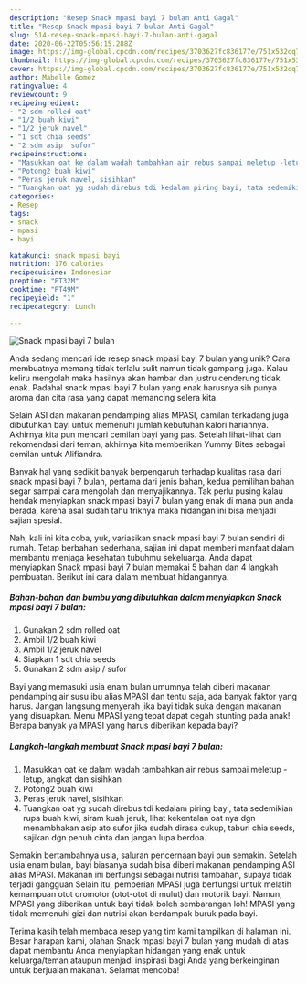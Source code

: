 ```yaml
---
description: "Resep Snack mpasi bayi 7 bulan Anti Gagal"
title: "Resep Snack mpasi bayi 7 bulan Anti Gagal"
slug: 514-resep-snack-mpasi-bayi-7-bulan-anti-gagal
date: 2020-06-22T05:56:15.288Z
image: https://img-global.cpcdn.com/recipes/3703627fc836177e/751x532cq70/snack-mpasi-bayi-7-bulan-foto-resep-utama.jpg
thumbnail: https://img-global.cpcdn.com/recipes/3703627fc836177e/751x532cq70/snack-mpasi-bayi-7-bulan-foto-resep-utama.jpg
cover: https://img-global.cpcdn.com/recipes/3703627fc836177e/751x532cq70/snack-mpasi-bayi-7-bulan-foto-resep-utama.jpg
author: Mabelle Gomez
ratingvalue: 4
reviewcount: 9
recipeingredient:
- "2 sdm rolled oat"
- "1/2 buah kiwi"
- "1/2 jeruk navel"
- "1 sdt chia seeds"
- "2 sdm asip  sufor"
recipeinstructions:
- "Masukkan oat ke dalam wadah tambahkan air rebus sampai meletup -letup, angkat dan sisihkan"
- "Potong2 buah kiwi"
- "Peras jeruk navel, sisihkan"
- "Tuangkan oat yg sudah direbus tdi kedalam piring bayi, tata sedemikian rupa buah kiwi, siram kuah jeruk, lihat kekentalan oat nya dgn menambhakan asip ato sufor jika sudah dirasa cukup, taburi chia seeds, sajikan dgn penuh cinta dan jangan lupa berdoa."
categories:
- Resep
tags:
- snack
- mpasi
- bayi

katakunci: snack mpasi bayi 
nutrition: 176 calories
recipecuisine: Indonesian
preptime: "PT32M"
cooktime: "PT49M"
recipeyield: "1"
recipecategory: Lunch

---
```



![Snack mpasi bayi 7 bulan](https://img-global.cpcdn.com/recipes/3703627fc836177e/751x532cq70/snack-mpasi-bayi-7-bulan-foto-resep-utama.jpg)

Anda sedang mencari ide resep snack mpasi bayi 7 bulan yang unik? Cara membuatnya memang tidak terlalu sulit namun tidak gampang juga. Kalau keliru mengolah maka hasilnya akan hambar dan justru cenderung tidak enak. Padahal snack mpasi bayi 7 bulan yang enak harusnya sih punya aroma dan cita rasa yang dapat memancing selera kita.

Selain ASI dan makanan pendamping alias MPASI, camilan terkadang juga dibutuhkan bayi untuk memenuhi jumlah kebutuhan kalori hariannya. Akhirnya kita pun mencari cemilan bayi yang pas. Setelah lihat-lihat dan rekomendasi dari teman, akhirnya kita memberikan Yummy Bites sebagai cemilan untuk Alifiandra.

Banyak hal yang sedikit banyak berpengaruh terhadap kualitas rasa dari snack mpasi bayi 7 bulan, pertama dari jenis bahan, kedua pemilihan bahan segar sampai cara mengolah dan menyajikannya. Tak perlu pusing kalau hendak menyiapkan snack mpasi bayi 7 bulan yang enak di mana pun anda berada, karena asal sudah tahu triknya maka hidangan ini bisa menjadi sajian spesial.


Nah, kali ini kita coba, yuk, variasikan snack mpasi bayi 7 bulan sendiri di rumah. Tetap berbahan sederhana, sajian ini dapat memberi manfaat dalam membantu menjaga kesehatan tubuhmu sekeluarga. Anda dapat menyiapkan Snack mpasi bayi 7 bulan memakai 5 bahan dan 4 langkah pembuatan. Berikut ini cara dalam membuat hidangannya.

<!--inarticleads1-->

##### Bahan-bahan dan bumbu yang dibutuhkan dalam menyiapkan Snack mpasi bayi 7 bulan:

1. Gunakan 2 sdm rolled oat
1. Ambil 1/2 buah kiwi
1. Ambil 1/2 jeruk navel
1. Siapkan 1 sdt chia seeds
1. Gunakan 2 sdm asip / sufor


Bayi yang memasuki usia enam bulan umumnya telah diberi makanan pendamping air susu ibu alias MPASI dan tentu saja, ada banyak faktor yang harus. Jangan langsung menyerah jika bayi tidak suka dengan makanan yang disuapkan. Menu MPASI yang tepat dapat cegah stunting pada anak! Berapa banyak ya MPASI yang harus diberikan kepada bayi? 

<!--inarticleads2-->

##### Langkah-langkah membuat Snack mpasi bayi 7 bulan:

1. Masukkan oat ke dalam wadah tambahkan air rebus sampai meletup -letup, angkat dan sisihkan
1. Potong2 buah kiwi
1. Peras jeruk navel, sisihkan
1. Tuangkan oat yg sudah direbus tdi kedalam piring bayi, tata sedemikian rupa buah kiwi, siram kuah jeruk, lihat kekentalan oat nya dgn menambhakan asip ato sufor jika sudah dirasa cukup, taburi chia seeds, sajikan dgn penuh cinta dan jangan lupa berdoa.


Semakin bertambahnya usia, saluran pencernaan bayi pun semakin. Setelah usia enam bulan, bayi biasanya sudah bisa diberi makanan pendamping ASI alias MPASI. Makanan ini berfungsi sebagai nutrisi tambahan, supaya tidak terjadi gangguan Selain itu, pemberian MPASI juga berfungsi untuk melatih kemampuan otot oromotor (otot-otot di mulut) dan motorik bayi. Namun, MPASI yang diberikan untuk bayi tidak boleh sembarangan loh! MPASI yang tidak memenuhi gizi dan nutrisi akan berdampak buruk pada bayi. 

Terima kasih telah membaca resep yang tim kami tampilkan di halaman ini. Besar harapan kami, olahan Snack mpasi bayi 7 bulan yang mudah di atas dapat membantu Anda menyiapkan hidangan yang enak untuk keluarga/teman ataupun menjadi inspirasi bagi Anda yang berkeinginan untuk berjualan makanan. Selamat mencoba!
